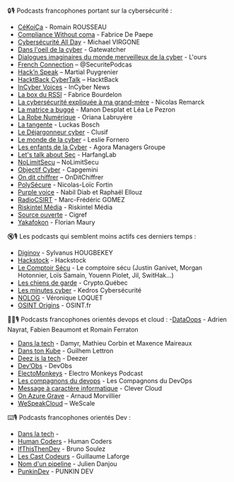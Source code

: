 🔒🎙️ Podcasts francophones portant sur la cybersécurité : 
 - [CéKoiÇa](https://podcast.ausha.co/consulia-cekoica) - Romain ROUSSEAU
 - [Compliance Without coma](https://podcast.ausha.co/compliance-without-coma) - Fabrice De Paepe
 - [Cybersécurité All Day](https://cybersecuriteallday.fr/) - Michael VIRGONE 
 - [Dans l'oeil de la cyber](https://podcast.ausha.co/dans-l-oeil-de-la-cyber) - Gatewatcher
 - [Dialogues imaginaires du monde merveilleux de la cyber](https://dialogues-imaginaires.net/) - L'ours
 - [French Connection](https://securite.fm/) – @SecuritePodcas
 - [Hack’n Speak](https://anchor.fm/hacknspeak) – Martial Puygrenier
 - [HacktBack CyberTalk](https://podcast.ausha.co/cybertalk) – HacktBack
 - [InCyber Voices](http://incyber.org/article/lancement-du-podcast-incyber-voices/) - InCyber News
 - [La box du RSSI](https://podcast.ausha.co/laboxdurssi) - Fabrice Bourdelon
 - [La cybersécurité expliquée à ma grand-mère](https://smartlink.ausha.co/la-cyber-securite-expliquee-a-ma-grand-mere) - Nicolas Remarck
 - [La matrice a buggé](https://www.deezer.com/fr/show/5699187) - Manon Desplat et Léa Le Pezron
 - [La Robe Numérique](https://www.larobenumerique.com/podcast) - Oriana Labruyère
 - [La tangente](https://open.spotify.com/show/0WBMbK4frOLnBIApsZSw8w) - Luckas Bosch
 - [Le Déjargonneur cyber](https://shows.acast.com/le-dejargonneur-cyber) - Clusif
 - [Le monde de la cyber](https://podcastaddict.com/podcast/le-monde-de-la-cyber/4110724) - Leslie Fornero
 - [Les enfants de la Cyber](https://www.deezer.com/fr/show/1001824361) -  Agora Managers Groupe
 - [Let's talk about Sec](https://podcastaddict.com/podcast/let-s-talk-about-sec/4838402) - HarfangLab
 - [NoLimitSecu](https://www.nolimitsecu.fr/) – NoLimitSecu
 - [Objectif Cyber](https://www.capgemini.com/fr-fr/perspectives/publications/podcast-objectif-tech/objectif-cyber/) - Capgemini
 - [On dit chiffrer](https://feeds.acast.com/public/shows/on-dit-chiffrer) – OnDitChiffrer
 - [PolySécure](https://polysecure.ca/) -  Nicolas-Loïc Fortin
 - [Purple voice](https://www.deezer.com/us/show/1001900081) - Nabil Diab et Raphaël Ellouz
 - [RadioCSIRT](https://www.radiocsirt.org/) - Marc-Frédéric GOMEZ
 - [Riskintel Média](https://podcasts.apple.com/fr/podcast/riskintel-m%C3%A9dia-le-podcast-en-cybers%C3%A9curit%C3%A9/id1710814400) - Riskintel Média
 - [Source ouverte](https://www.deezer.com/fr/show/1001440081) - Cigref
 - [Yakafokon](https://open.spotify.com/show/77AVXD1a6ysbJiua5jDpZr) - Florian Maury

🔇🎙️ Les podcasts qui semblent moins actifs ces derniers temps :
 - [Diginov](https://podcasts.apple.com/fr/podcast/diginov/id1731261927) - Sylvanus HOUGBEKEY
 - [Hackstock](https://pocketcasts.com/podcasts/87c3cd50-da1f-0134-ebdd-4114446340cb) - Hackstock
 - [Le Comptoir Sécu](https://www.comptoirsecu.fr/) - Le comptoire sécu (Justin Ganivet, Morgan Hotonnier, Loïs Samain, Youenn Piolet, Jil, SwitHak...)
 - [Les chiens de garde](https://open.spotify.com/show/3mESEykdPUxhkrMWVd3iNl) - Crypto.Québec
 - [Les minutes cyber](https://les-minutes-cyber.lepodcast.fr/) - Kedros Cybersécurité
 - [NOLOG](https://podcastfrance.fr/podcasts/web/no-log/) - Véronique LOQUET
 - [OSINT Origins](https://open.spotify.com/show/4WjF4NReXClnfL0Lsev95p) - OSINT.fr

😶‍🌫️🎙️ Podcasts francophones orientés devops et cloud :
 -[DataOops](https://www.deezer.com/fr/show/3362912) - Adrien Nayrat, Fabien Beaumont et Romain Ferraton 
 - [Dans la tech](https://open.spotify.com/show/0GlIJ34eW9qg0yKvHmlFUh) - Damyr, Mathieu Corbin et Maxence Maireaux
 - [Dans ton Kube](https://dtk.p7t.tech/) - Guilhem Lettron
 - [Deez is la tech](https://www.deezer.com/fr/show/5244847) - Deezer
 - [Dev’Obs](https://devobs.p7t.tech/episodes) - DevObs
 - [ElectoMonkeys](https://electro-monkeys.fr/) - Electro Monkeys Podcast
 - [Les compagnons du devops](https://www.youtube.com/c/lescompagnonsdudevops) - Les Compagnons du DevOps
 - [Message à caractère informatique](https://www.clever-cloud.com/fr/podcast/) - Clever Cloud
 - [On Azure Grave](https://shows.acast.com/on-azure-grave-onag) - Arnaud Morvillier
 - [WeSpeakCloud](https://podcastaddict.com/podcast/2664488) – WeScale
   

⌨️🎙️ Podcasts francophones orientés Dev :
 - [Dans la tech](https://lnkd.in/egWYQCmc) -
 - [Human Coders](https://open.spotify.com/show/3tLO8LmKVl96cSp7J3INwh) - Human Coders
 - [IfThisThenDev](https://ifttd.io/) - Bruno Soulez
 - [Les Cast Codeurs](https://lescastcodeurs.com/) - Guillaume Laforge
 - [Nom d'un pipeline](https://www.nomdunpipeline.com/) - Julien Danjou
 - [PunkinDev](https://podcast.ausha.co/punkindev) - PUNKIN DEV
